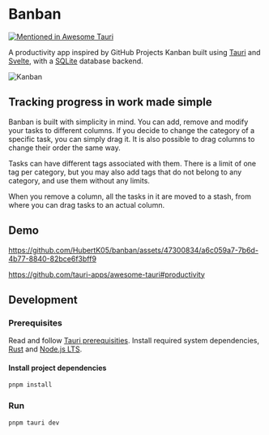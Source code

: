# Banban

[![Mentioned in Awesome Tauri][]][1]

A productivity app inspired by GitHub Projects Kanban built using [Tauri](https://tauri.app/) and [Svelte](https://svelte.dev/), with a [SQLite](https://www.sqlite.org/) database backend.

![Kanban](https://github.com/HubertK05/banban/assets/47300834/17263579-f179-498d-ad0d-6e28d4611c55)

## Tracking progress in work made simple

Banban is built with simplicity in mind. You can add, remove and modify your tasks to different columns. If you decide to change the category of a specific task, you can simply drag it. It is also possible to drag columns to change their order the same way.

Tasks can have different tags associated with them. There is a limit of one tag per category, but you may also add tags that do not belong to any category, and use them without any limits.

When you remove a column, all the tasks in it are moved to a stash, from where you can drag tasks to an actual column.

## Demo

https://github.com/HubertK05/banban/assets/47300834/a6c059a7-7b6d-4b77-8840-82bce6f3bff9

https://github.com/tauri-apps/awesome-tauri#productivity

[1]: https://github.com/tauri-apps/awesome-tauri#productivity
[Mentioned in Awesome Tauri]: https://awesome.re/mentioned-badge.svg

## Development

### Prerequisites

Read and follow [Tauri prerequisities](https://tauri.app/start/prerequisites/). Install required system dependencies, [Rust](https://www.rust-lang.org/tools/install) and [Node.js LTS](https://nodejs.org/en).

#### Install project dependencies

```bash
pnpm install
```

### Run

```
pnpm tauri dev
```